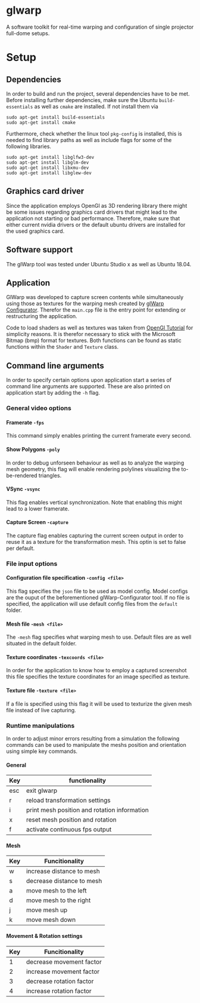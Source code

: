 # glwarp

A  software toolkit for real-time warping and configuration of single projector full-dome setups.

# Setup

## Dependencies
In order to build and run the project, several dependencies have to be met. Before installing further dependencies, make sure the Ubuntu `build-essentials` as well as `cmake` are installed. If not install them via

```
sudo apt-get install build-essentials
sudo apt-get install cmake
```

Furthermore, check whether the linux tool `pkg-config` is installed, this is needed to find library paths as well as include flags for some of the following libraries.

```
sudo apt-get install libglfw3-dev
sudo apt-get install libglm-dev 
sudo apt-get install libxmu-dev
sudo apt-get install libglew-dev
```

## Graphics card driver
Since the application employs OpenGl as 3D rendering library there might be some issues regarding graphics card drivers that might lead to the application not starting or bad performance. Therefore, make sure that either current nvidia drivers or the default ubuntu drivers are installed for the used graphics card.


## Software support
The glWarp tool was tested under Ubuntu Studio x as well as Ubuntu 18.04.


## Application
GlWarp was developed to capture screen contents while simultaneously using those as textures for the warping mesh created by [glWarp Configurator](https://github.com/hg3n/glwarp-configurator-qt). Therefor the `main.cpp` file is the entry point for extending or restructuring the application.

Code to load shaders as well as textures was taken from [OpenGl Tutorial](http://www.opengl-tutorial.org/) for simplicity reasons. It is therefor necessary to stick with the Microsoft Bitmap (bmp) format for textures. Both functions can be found as static functions within the `Shader` and `Texture` class. 

## Command line arguments
In order to specify certain options upon application start a series of command line arguments are supported. These are also printed on application start by adding the `-h` flag.

### General video options
#### Framerate `-fps`
This command simply enables printing the current framerate every second.

#### Show Polygons `-poly`
In order to debug unforseen behaviour as well as to analyze the warping mesh geometry, this flag will enable rendering polylines visualizing the to-be-rendered triangles.

#### VSync `-vsync`
This flag enables vertical synchronization. Note that enabling this might lead to a lower framerate.

#### Capture Screen `-capture`
The capture flag enables capturing the current screen output in order to reuse it as a texture for the transformation mesh. This optin is set to false per default.

### File input options
#### Configuration file specification `-config <file>`
This flag specifies the `json` file to be used as model config. Model configs are the ouput of the beforementioned glWarp-Configurator tool. If no file is specified, the application will use default config files from the `default` folder.

#### Mesh file  `-mesh <file>`
The `-mesh` flag specifies what warping mesh to use. Default files are as well situated in the default folder.

#### Texture coordinates `-texcoords <file>`
In order for the application to know how to employ a captured screenshot this file specifies the texture coordinates for an image specified as texture.

#### Texture file `-texture <file>`
If a file is specified using this flag it will be used to texturize the given mesh file instead of live capturing.

### Runtime manipulations
In order to adjust minor errors resulting from a simulation the following commands can be used to manipulate the meshs position and orientation using simple key commands.

#### General
| Key | functionality |
|-----|---------------| 
| esc | exit glwarp|
| r |reload transformation settings|
| i |print mesh position and rotation information|
| x |reset mesh position and rotation|
| f |activate continuous fps output|

#### Mesh
|Key| Funcitionality|
|---|---------------|
| w | increase distance to mesh|
| s | decrease distance to mesh|
| a | move mesh to the left|
| d | move mesh to the right|
| j | move mesh up|
| k | move mesh down|

#### Movement & Rotation settings
|Key| Funcitionality|
|---|---------------|
|1 | decrease movement factor| 
|2 | increase movement factor| 
|3 | decrease rotation factor| 
|4 | increase rotation factor| 
